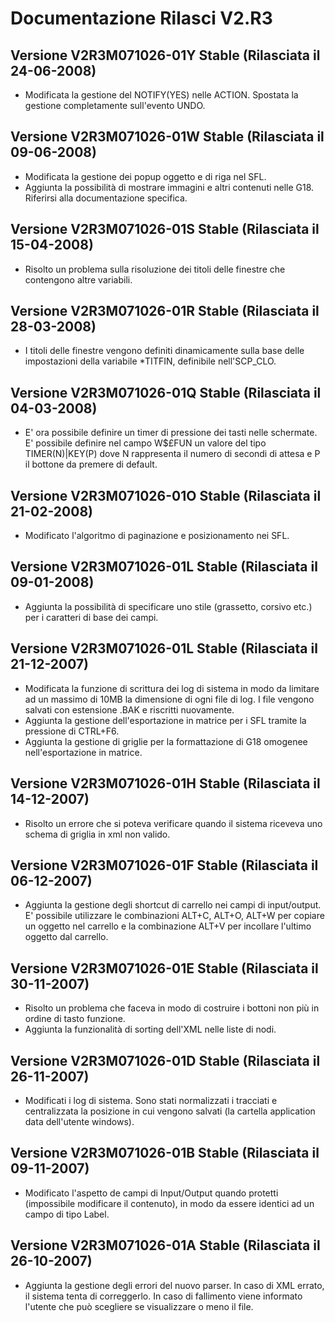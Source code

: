 # Documentazione Rilasci V2.R3

## Versione V2R3M071026-01Y Stable (Rilasciata il 24-06-2008)

- Modificata la gestione del NOTIFY(YES) nelle ACTION. Spostata la gestione completamente sull'evento UNDO.

## Versione V2R3M071026-01W Stable (Rilasciata il 09-06-2008)

- Modificata la gestione dei popup oggetto e di riga nel SFL.
- Aggiunta la possibilità di mostrare immagini e altri contenuti nelle G18. Riferirsi alla documentazione specifica.

## Versione V2R3M071026-01S Stable (Rilasciata il 15-04-2008)

- Risolto un problema sulla risoluzione dei titoli delle finestre che contengono altre variabili.

## Versione V2R3M071026-01R Stable (Rilasciata il 28-03-2008)

- I titoli delle finestre vengono definiti dinamicamente sulla base delle impostazioni della variabile *TITFIN, definibile nell'SCP_CLO.

## Versione V2R3M071026-01Q Stable (Rilasciata il 04-03-2008)

- E' ora possibile definire un timer di pressione dei tasti nelle schermate. E' possibile definire nel campo W$£FUN un valore del tipo TIMER(N)|KEY(P) dove N rappresenta il numero di secondi di attesa e P il bottone da premere di default.

## Versione V2R3M071026-01O Stable (Rilasciata il 21-02-2008)

- Modificato l'algoritmo di paginazione e posizionamento nei SFL.

## Versione V2R3M071026-01L Stable (Rilasciata il 09-01-2008)

- Aggiunta la possibilità di specificare uno stile (grassetto, corsivo etc.) per i caratteri di base dei campi.

## Versione V2R3M071026-01L Stable (Rilasciata il 21-12-2007)

- Modificata la funzione di scrittura dei log di sistema in modo da limitare ad un massimo di 10MB la dimensione di ogni file di log. I file vengono salvati con estensione .BAK e riscritti nuovamente.
- Aggiunta la gestione dell'esportazione in matrice per i SFL tramite la pressione di CTRL+F6.
- Aggiunta la gestione di griglie per la formattazione di G18 omogenee nell'esportazione in matrice.

## Versione V2R3M071026-01H Stable (Rilasciata il 14-12-2007)

- Risolto un errore che si poteva verificare quando il sistema riceveva uno schema di griglia in xml non valido.

## Versione V2R3M071026-01F Stable (Rilasciata il 06-12-2007)

- Aggiunta la gestione degli shortcut di carrello nei campi di input/output. E' possibile utilizzare le combinazioni ALT+C, ALT+O, ALT+W per copiare un oggetto nel carrello e la combinazione ALT+V per incollare l'ultimo oggetto dal carrello.

## Versione V2R3M071026-01E Stable (Rilasciata il 30-11-2007)

- Risolto un problema che faceva in modo di costruire i bottoni non più in ordine di tasto funzione.
- Aggiunta la funzionalità di sorting dell'XML nelle liste di nodi.

## Versione V2R3M071026-01D Stable (Rilasciata il 26-11-2007)

- Modificati i log di sistema. Sono stati normalizzati i tracciati e centralizzata la posizione in cui vengono salvati (la cartella application data dell'utente windows).

## Versione V2R3M071026-01B Stable (Rilasciata il 09-11-2007)

- Modificato l'aspetto de campi di Input/Output quando protetti (impossibile modificare il contenuto), in modo da essere identici ad un campo di tipo Label.

## Versione V2R3M071026-01A Stable (Rilasciata il 26-10-2007)

- Aggiunta la gestione degli errori del nuovo parser. In caso di XML errato, il sistema tenta di correggerlo. In caso di fallimento viene informato l'utente che può scegliere se visualizzare o meno il file.

